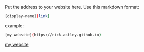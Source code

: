 Put the address to your website here. Use this markdown format:

```bash
[display-name](link)
```

example:
```bash
[my website](https://rick-astley.github.io)
```
[my website](https:jennijjjj.github.io.git)